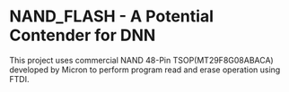 # NAND_FLASH - A Potential Contender for DNN
This project uses commercial NAND 48-Pin TSOP(MT29F8G08ABACA) developed by Micron to perform program read and erase operation using FTDI.
